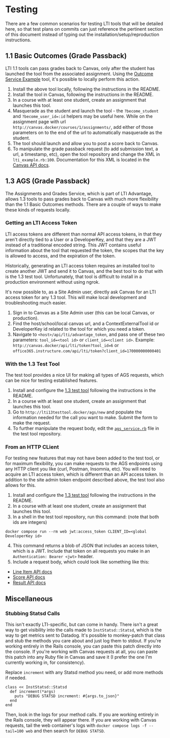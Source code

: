# Testing

There are a few common scenarios for testing LTI tools that will be detailed here, so that test plans on commits can just reference the pertinent section of this document instead of typing out the installation/setup/reproduction instructions.

## 1.1 Basic Outcomes (Grade Passback)

LTI 1.1 tools can pass grades back to Canvas, only after the student has launched the tool from the associated assignment. Using the [Outcome Service Example](./10_example_tools.md#Outcome-Service-Example) tool, it's possible to locally perform this action.

1. Install the above tool locally, following the instructions in the README.
2. Install the tool in Canvas, following the instructions in the README.
3. In a course with at least one student, create an assignment that launches this tool.
4. Masquerade as the student and launch the tool - the `?become_student` and `?become_user_id=:id` helpers may be useful here. While on the assignment page with url `http://canvas.docker/courses/1/assignments/`, add either of those parameters on to the end of the url to automatically masquerade as the student.
5. The tool should launch and allow you to post a score back to Canvas.
6. To manipulate the grade passback request (to add submission text, a url, a timestamp, etc), open the tool repository and change the XML in `lti_example.rb:100`. Documentation for this XML is located in the [Canvas API docs](https://canvas.instructure.com/doc/api/file.assignment_tools.html#outcomes_service).

## 1.3 AGS (Grade Passback)

The Assignments and Grades Service, which is part of LTI Advantage, allows 1.3 tools to pass grades back to Canvas with much more flexibility than the 1.1 Basic Outcomes methods. There are a couple of ways to make these kinds of requests locally.

### Getting an LTI Access Token

LTI access tokens are different than normal API access tokens, in that they aren't directly tied to a User or a DeveloperKey, and that they are a JWT instead of a traditional encoded string. This JWT contains useful information about the tool that requested the token, the scopes that the key
is allowed to access, and the expiration of the token.

Historically, generating an LTI access token requires an installed tool to create another JWT and send it to Canvas, and the best tool to do that with is the 1.3 test tool. Unfortunately, that tool is difficult to install in a production environment without using ngrok.

It's now possible to, as a Site Admin user, directly ask Canvas for an LTI access token for any 1.3 tool. This will make local development and troubleshooting much easier.

1. Sign in to Canvas as a Site Admin user (this can be local Canvas, or production).
2. Find the host/school/local canvas url, and a ContextExternalTool id or DeveloperKey id related to the tool for which you need a token.
3. Navigate to `<host>/api/lti/advantage_token`, and pass one of these two parameters: `tool_id=<tool id>` or `client_id=<client id>`. Example: `http://canvas.docker/api/lti/token?tool_id=6` or `office365.instructure.com/api/lti/token?client_id=170000000000401`

### With the 1.3 Test Tool

The test tool provides a nice UI for making all types of AGS requests, which can be nice for testing established features.

1. Install and configure the [1.3 test tool](./10_example_tools.md#LTI-1.3-Test-Tool) following the instructions in the README.
2. In a course with at least one student, create an assignment that launches this tool.
3. Go to `http://lti13testtool.docker/ags/new` and populate the information needed for the call you want to make. Submit the form to make the request.
4. To further manipulate the request body, edit the [`ags_service.rb`](https://gerrit.instructure.com/plugins/gitiles/lti-1.3-test-tool/+/refs/heads/master/app/services/ags_service.rb#98) file in the test tool repository.

### From an HTTP CLient

For testing new features that may not have been added to the test tool, or for maximum flexibility, you can make requests to the AGS endpoints using any HTTP client you like (curl, Postman, Insomnia, etc). You will need to acquire an LTI access token, which is different than an API access token. In addition to the site admin token endpoint described above, the test tool also allows for this.

1. Install and configure the [1.3 test tool](./10_example_tools.md#LTI-1.3-Test-Tool) following the instructions in the README.
2. In a course with at least one student, create an assignment that launches this tool.
3. In a shell in the test tool repository, run this command: (note that both ids are integers)
  ```
  docker compose run --rm web jwt:access_token CLIENT_ID=<global DeveloperKey id>
  ```
4. This command returns a blob of JSON that includes an access token, which is a JWT. Include that token on all requests you make in an `Authentication: Bearer <jwt>` header.
5. Include a request body, which could look like something like this:
  - [Line Item API docs](https://canvas.instructure.com/doc/api/line_items.html)
  - [Score API docs](https://canvas.instructure.com/doc/api/score.html)
  - [Result API docs](https://canvas.instructure.com/doc/api/result.html)

## Miscellaneous

### Stubbing Statsd Calls

This isn't exactly LTI-specific, but can come in handy. There isn't a great way to get
visibility into the calls made to `InstStatsd::Statsd`, which is the way to get metrics
sent to Datadog. It's possible to monkey-patch that class and stub the methods you care
about and just log them to stdout. If you're working entirely in the Rails console, you
can paste this patch directly into the console. If you're working with Canvas requests
at all, you can paste this patch into any Ruby file in Canvas and save it (I prefer the
one I'm currently working in, for consistency).

Replace `increment` with any Statsd method you need, or add more methods if needed.

```
class << InstStatsd::Statsd
  def increment(*args)
    puts "DEBUG STATSD increment: #{args.to_json}"
  end
end
```

Then, look in the logs for your method calls. If you are working entirely in the Rails
console, they will appear there. If you are working with Canvas requests, tail the web
container's logs with `docker compose logs -f --tail=100 web` and then search for
`DEBUG STATSD`.
